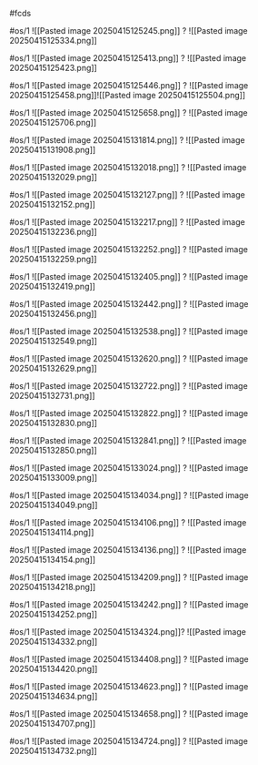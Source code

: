 
#fcds

#os/1
![[Pasted image 20250415125245.png]]
?
![[Pasted image 20250415125334.png]]
<!--SR:!2025-04-22,1,228-->

#os/1
![[Pasted image 20250415125413.png]]
?
![[Pasted image 20250415125423.png]]
<!--SR:!2025-04-24,3,250-->


#os/1
![[Pasted image 20250415125446.png]]
?
![[Pasted image 20250415125458.png]]![[Pasted image 20250415125504.png]]


#os/1
![[Pasted image 20250415125658.png]]
?
![[Pasted image 20250415125706.png]]
<!--SR:!2025-04-22,1,230-->

 
#os/1
![[Pasted image 20250415131814.png]]
?
![[Pasted image 20250415131908.png]]

#os/1
![[Pasted image 20250415132018.png]]
?
![[Pasted image 20250415132029.png]]
<!--SR:!2025-04-24,3,268-->

#os/1
![[Pasted image 20250415132127.png]]
?
![[Pasted image 20250415132152.png]]

#os/1
![[Pasted image 20250415132217.png]]
?
![[Pasted image 20250415132236.png]]

#os/1
![[Pasted image 20250415132252.png]]
?
![[Pasted image 20250415132259.png]]

#os/1 
![[Pasted image 20250415132405.png]]
?
![[Pasted image 20250415132419.png]]

#os/1 
![[Pasted image 20250415132442.png]]
?
![[Pasted image 20250415132456.png]]

#os/1
![[Pasted image 20250415132538.png]]
?
![[Pasted image 20250415132549.png]]
<!--SR:!2025-04-24,3,250-->

#os/1 
![[Pasted image 20250415132620.png]]
?
![[Pasted image 20250415132629.png]]

#os/1 
![[Pasted image 20250415132722.png]]
?
![[Pasted image 20250415132731.png]]

#os/1 
![[Pasted image 20250415132822.png]]
?
![[Pasted image 20250415132830.png]]

#os/1 
![[Pasted image 20250415132841.png]]
?
![[Pasted image 20250415132850.png]]

#os/1 
![[Pasted image 20250415133024.png]]
?
![[Pasted image 20250415133009.png]]

#os/1 
![[Pasted image 20250415134034.png]]
?
![[Pasted image 20250415134049.png]]

#os/1 
![[Pasted image 20250415134106.png]]
?
![[Pasted image 20250415134114.png]]

#os/1 
![[Pasted image 20250415134136.png]]
?
![[Pasted image 20250415134154.png]]

#os/1 
![[Pasted image 20250415134209.png]]
?
![[Pasted image 20250415134218.png]]

#os/1 
![[Pasted image 20250415134242.png]]
?
![[Pasted image 20250415134252.png]]

#os/1 
![[Pasted image 20250415134324.png]]?
![[Pasted image 20250415134332.png]]

#os/1 
![[Pasted image 20250415134408.png]]
?
![[Pasted image 20250415134420.png]]

#os/1 
![[Pasted image 20250415134623.png]]
?
![[Pasted image 20250415134634.png]]

#os/1 
![[Pasted image 20250415134658.png]]
?
![[Pasted image 20250415134707.png]]

#os/1 
![[Pasted image 20250415134724.png]]
?
![[Pasted image 20250415134732.png]]